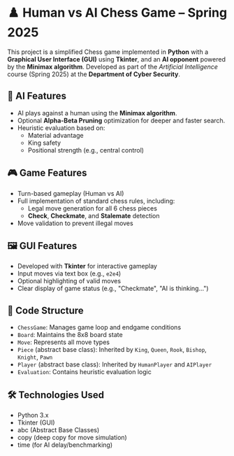 # ♟️ Human vs AI Chess Game – Spring 2025

This project is a simplified Chess game implemented in **Python** with a **Graphical User Interface (GUI)** using **Tkinter**, and an **AI opponent** powered by the **Minimax algorithm**. Developed as part of the *Artificial Intelligence* course (Spring 2025) at the **Department of Cyber Security**.

## 🧠 AI Features
- AI plays against a human using the **Minimax algorithm**.
- Optional **Alpha-Beta Pruning** optimization for deeper and faster search.
- Heuristic evaluation based on:
  - Material advantage
  - King safety
  - Positional strength (e.g., central control)

## 🎮 Game Features
- Turn-based gameplay (Human vs AI)
- Full implementation of standard chess rules, including:
  - Legal move generation for all 6 chess pieces
  - **Check**, **Checkmate**, and **Stalemate** detection
- Move validation to prevent illegal moves

## 🖼️ GUI Features
- Developed with **Tkinter** for interactive gameplay
- Input moves via text box (e.g., `e2e4`)
- Optional highlighting of valid moves
- Clear display of game status (e.g., "Checkmate", "AI is thinking...")

## 🧱 Code Structure
- `ChessGame`: Manages game loop and endgame conditions
- `Board`: Maintains the 8x8 board state
- `Move`: Represents all move types
- `Piece` (abstract base class): Inherited by `King`, `Queen`, `Rook`, `Bishop`, `Knight`, `Pawn`
- `Player` (abstract base class): Inherited by `HumanPlayer` and `AIPlayer`
- `Evaluation`: Contains heuristic evaluation logic

## 🛠️ Technologies Used
- Python 3.x
- Tkinter (GUI)
- abc (Abstract Base Classes)
- copy (deep copy for move simulation)
- time (for AI delay/benchmarking)


